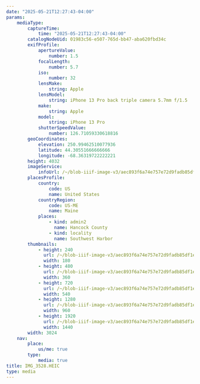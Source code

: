 ```yaml
---
date: "2025-05-21T12:27:43-04:00"
params:
    mediaType:
        captureTime:
            time: "2025-05-21T12:27:43-04:00"
        catalogNodeUid: 01983c56-e507-765d-bb47-aba620fbd34c
        exifProfile:
            apertureValue:
                number: 1.5
            focalLength:
                number: 5.7
            iso:
                number: 32
            lensMake:
                string: Apple
            lensModel:
                string: iPhone 13 Pro back triple camera 5.7mm f/1.5
            make:
                string: Apple
            model:
                string: iPhone 13 Pro
            shutterSpeedValue:
                number: 126.71059330618816
        geoCoordinates:
            elevation: 250.99462510077936
            latitude: 44.30551666666666
            longitude: -68.36319722222221
        height: 4032
        imageService:
            infoUrl: /~/blob-iiif-image-v3/aec893f6a74e757e72d9fadb85df1e95161417a800135d50f8efa9b00bcea0cb/info.json
        placesProfile:
            country:
                code: US
                name: United States
            countryRegion:
                code: US-ME
                name: Maine
            places:
                - kind: admin2
                  name: Hancock County
                - kind: locality
                  name: Southwest Harbor
        thumbnails:
            - height: 240
              url: /~/blob-iiif-image-v3/aec893f6a74e757e72d9fadb85df1e95161417a800135d50f8efa9b00bcea0cb/full/180%2C240/0/default.jpg
              width: 180
            - height: 480
              url: /~/blob-iiif-image-v3/aec893f6a74e757e72d9fadb85df1e95161417a800135d50f8efa9b00bcea0cb/full/360%2C480/0/default.jpg
              width: 360
            - height: 720
              url: /~/blob-iiif-image-v3/aec893f6a74e757e72d9fadb85df1e95161417a800135d50f8efa9b00bcea0cb/full/540%2C720/0/default.jpg
              width: 540
            - height: 1280
              url: /~/blob-iiif-image-v3/aec893f6a74e757e72d9fadb85df1e95161417a800135d50f8efa9b00bcea0cb/full/960%2C1280/0/default.jpg
              width: 960
            - height: 1920
              url: /~/blob-iiif-image-v3/aec893f6a74e757e72d9fadb85df1e95161417a800135d50f8efa9b00bcea0cb/full/1440%2C1920/0/default.jpg
              width: 1440
        width: 3024
    nav:
        place:
            us/me: true
        type:
            media: true
title: IMG_3528.HEIC
type: media
---
```

